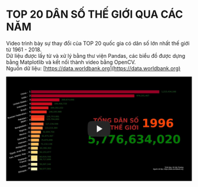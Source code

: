 # TOP 20 DÂN SỐ THẾ GIỚI QUA CÁC NĂM

Video trình bày sự thay đổi của TOP 20 quốc gia có dân số lớn nhất thế giới từ 1961 - 2018.  
Dữ liệu được lấy từ và xử lý bằng thư viện Pandas, các biểu đồ được dựng bằng Matplotlib và kết nối thành video bằng OpenCV.  
Nguồn dữ liệu: [https://data.worldbank.org](https://data.worldbank.org)
  
  
[![Chỉ số năng lực cạnh tranh cấp tỉnh - PCI](BAR-PLOT_WORLD-POPULATION.jpg)](https://youtu.be/cb75RqmRlic "TOP 20 quốc gia dân số lớn nhất")